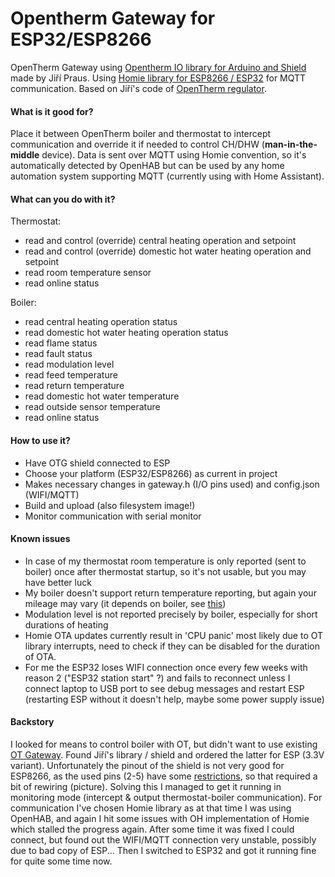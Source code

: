 # Opentherm Gateway for ESP32/ESP8266
OpenTherm Gateway using [Opentherm IO library for Arduino and Shield](https://github.com/jpraus/arduino-opentherm) made by Jiří Praus.
Using [Homie library for ESP8266 / ESP32](https://github.com/homieiot/homie-esp8266) for MQTT communication.
Based on Jiří's code of [OpenTherm regulator](https://hackaday.io/project/162819-opentherm-regulator).

#### What is it good for? ####
Place it between OpenTherm boiler and thermostat to intercept communication and override it if needed to control CH/DHW (**man-in-the-middle** device).
Data is sent over MQTT using Homie convention, so it's automatically detected by OpenHAB but can be used by any home automation system supporting MQTT (currently using with Home Assistant).

#### What can you do with it? ####
Thermostat:
- read and control (override) central heating operation and setpoint
- read and control (override) domestic hot water heating operation and setpoint
- read room temperature sensor
- read online status

Boiler:
- read central heating operation status
- read domestic hot water heating operation status
- read flame status
- read fault status
- read modulation level
- read feed temperature
- read return temperature
- read domestic hot water temperature
- read outside sensor temperature
- read online status

#### How to use it? ####
- Have OTG shield connected to ESP
- Choose your platform (ESP32/ESP8266) as current in project
- Makes necessary changes in gateway.h (I/O pins used) and config.json (WIFI/MQTT)
- Build and upload (also filesystem image!)
- Monitor communication with serial monitor

#### Known issues ####
- In case of my thermostat room temperature is only reported (sent to boiler) once after thermostat startup, so it's not usable, but you may have better luck
- My boiler doesn't support return temperature reporting, but again your mileage may vary (it depends on boiler, see [this](http://otgw.tclcode.com/matrix.cgi#boilers))
- Modulation level is not reported precisely by boiler, especially for short durations of heating
- Homie OTA updates currently result in 'CPU panic' most likely due to OT library interrupts, need to check if they can be disabled for the duration of OTA.
- For me the ESP32 loses WIFI connection once every few weeks with reason 2 ("ESP32 station start" ?) and fails to reconnect unless I connect laptop to USB port to see debug messages and restart ESP (restarting ESP without it doesn't help, maybe some power supply issue)

#### Backstory ####
I looked for means to control boiler with OT, but didn't want to use existing [OT Gateway](https://otgw.tclcode.com).
Found Jiří's library / shield and ordered the latter for ESP (3.3V variant).
Unfortunately the pinout of the shield is not very good for ESP8266, as the used pins (2-5) have some [restrictions](https://randomnerdtutorials.com/esp8266-pinout-reference-gpios), so that required a bit of rewiring (picture). Solving this I managed to get it running in monitoring mode (intercept & output thermostat-boiler communication).
For communication I've chosen Homie library as at that time I was using OpenHAB, and again I hit some issues with OH implementation of Homie which stalled the progress again.
After some time it was fixed I could connect, but found out the WIFI/MQTT connection very unstable, possibly due to bad copy of ESP...
Then I switched to ESP32 and got it running fine for quite some time now.
